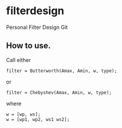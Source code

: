 # filterdesign
Personal Filter Design Git
## How to use.
Call either
```
filter = Butterworth(Amax, Amin, w, type);
```
or
```
filter = Chebyshev(Amax, Amin, w, type);
```
where
```
w = [wp, ws];
w = [wp1, wp2, ws1 ws2];
```
